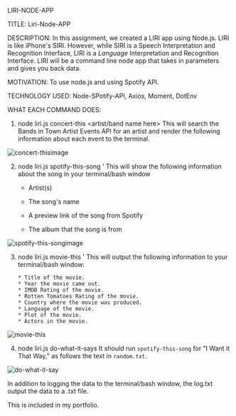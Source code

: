LIRI-NODE-APP

TITLE: Liri-Node-APP

DESCRIPTION:
In this assignment,  we created a LIRI app using Node.js. LIRI is like iPhone's SIRI. However, while SIRI is a Speech Interpretation and Recognition Interface, LIRI is a _Language_ Interpretation and Recognition Interface. LIRI will be a command line node app that takes in parameters and gives you back data.

MOTIVATION: 
To use node.js and using Spotify API.

TECHNOLOGY USED: 
Node-SPotify-API, Axios, Moment, DotEnv

WHAT EACH COMMAND DOES:

1. node liri.js concert-this <artist/band name here>
This will search the Bands in Town Artist Events API for an artist and render the following information about each event to the terminal.

![concert-thisimage](https://user-images.githubusercontent.com/43328718/50049155-4f342f00-00a3-11e9-8075-4f731a04f184.PNG)

2. node liri.js spotify-this-song '<song name here>
 This will show the following information about the song in your terminal/bash window

     * Artist(s)

     * The song's name

     * A preview link of the song from Spotify

     * The album that the song is from

![spotify-this-songimage](https://user-images.githubusercontent.com/43328718/50049152-3fb4e600-00a3-11e9-83c0-3e2a3890f0e5.PNG)


3. node liri.js movie-this '<movie name here>
This will output the following information to your terminal/bash window:

       * Title of the movie.
       * Year the movie came out.
       * IMDB Rating of the movie.
       * Rotten Tomatoes Rating of the movie.
       * Country where the movie was produced.
       * Language of the movie.
       * Plot of the movie.
       * Actors in the movie.
       
 ![movie-this](https://user-images.githubusercontent.com/43328718/50049154-4b081180-00a3-11e9-8744-752a35718273.PNG)
 
 4. node liri.js do-what-it-says
 It should run `spotify-this-song` for "I Want it That Way," as follows the text in `random.txt`.
  

![do-what-it-say](https://user-images.githubusercontent.com/43328718/50049156-53f8e300-00a3-11e9-8ed7-32b2f15481be.PNG)


In addition to logging the data to the terminal/bash window, the log.txt output the data to a .txt file.

This is included in my portfolio. 








